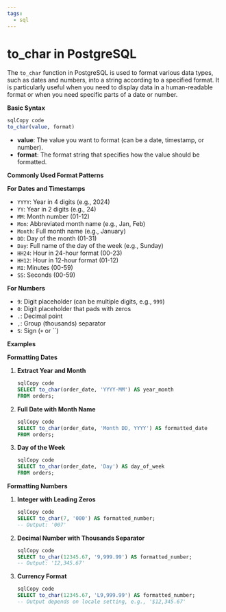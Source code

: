 ```yaml
---
tags:
  - sql
---
```

# to_char in PostgreSQL

The `to_char` function in PostgreSQL is used to format various data types, such as dates and numbers, into a string according to a specified format. It is particularly useful when you need to display data in a human-readable format or when you need specific parts of a date or number.

**Basic Syntax**

```sql
sqlCopy code
to_char(value, format)
```

- **value**: The value you want to format (can be a date, timestamp, or number).
- **format**: The format string that specifies how the value should be formatted.

**Commonly Used Format Patterns**

**For Dates and Timestamps**

- `YYYY`: Year in 4 digits (e.g., 2024)
- `YY`: Year in 2 digits (e.g., 24)
- `MM`: Month number (01-12)
- `Mon`: Abbreviated month name (e.g., Jan, Feb)
- `Month`: Full month name (e.g., January)
- `DD`: Day of the month (01-31)
- `Day`: Full name of the day of the week (e.g., Sunday)
- `HH24`: Hour in 24-hour format (00-23)
- `HH12`: Hour in 12-hour format (01-12)
- `MI`: Minutes (00-59)
- `SS`: Seconds (00-59)

**For Numbers**

- `9`: Digit placeholder (can be multiple digits, e.g., `999`)
- `0`: Digit placeholder that pads with zeros
- `.`: Decimal point
- `,`: Group (thousands) separator
- `S`: Sign (`+` or ``)

**Examples**

**Formatting Dates**

1. **Extract Year and Month**
    
    ```sql
    sqlCopy code
    SELECT to_char(order_date, 'YYYY-MM') AS year_month
    FROM orders;
    ```
    
2. **Full Date with Month Name**
    
    ```sql
    sqlCopy code
    SELECT to_char(order_date, 'Month DD, YYYY') AS formatted_date
    FROM orders;
    ```
    
3. **Day of the Week**
    
    ```sql
    sqlCopy code
    SELECT to_char(order_date, 'Day') AS day_of_week
    FROM orders;
    ```
    

**Formatting Numbers**

1. **Integer with Leading Zeros**
    
    ```sql
    sqlCopy code
    SELECT to_char(7, '000') AS formatted_number;
    -- Output: '007'
    ```
    
2. **Decimal Number with Thousands Separator**
    
    ```sql
    sqlCopy code
    SELECT to_char(12345.67, '9,999.99') AS formatted_number;
    -- Output: '12,345.67'
    ```
    
3. **Currency Format**
    
    ```sql
    sqlCopy code
    SELECT to_char(12345.67, 'L9,999.99') AS formatted_number;
    -- Output depends on locale setting, e.g., '$12,345.67'
    ```